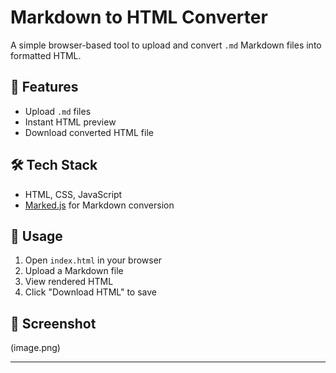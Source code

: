 # Markdown to HTML Converter

A simple browser-based tool to upload and convert `.md` Markdown files into formatted HTML.

## 🚀 Features

- Upload `.md` files
- Instant HTML preview
- Download converted HTML file

## 🛠 Tech Stack

- HTML, CSS, JavaScript
- [Marked.js](https://marked.js.org/) for Markdown conversion

## 📂 Usage

1. Open `index.html` in your browser
2. Upload a Markdown file
3. View rendered HTML
4. Click "Download HTML" to save

## 📸 Screenshot
 (image.png)


---


